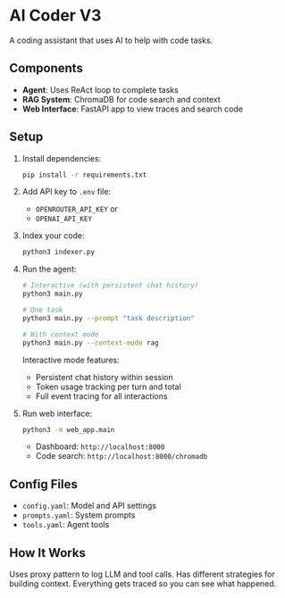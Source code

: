 # AI Coder V3

A coding assistant that uses AI to help with code tasks.

## Components

* **Agent**: Uses ReAct loop to complete tasks
* **RAG System**: ChromaDB for code search and context
* **Web Interface**: FastAPI app to view traces and search code

## Setup

1. Install dependencies:
   ```bash
   pip install -r requirements.txt
   ```

2. Add API key to `.env` file:
   - `OPENROUTER_API_KEY` or
   - `OPENAI_API_KEY`

3. Index your code:
   ```bash
   python3 indexer.py
   ```

4. Run the agent:
   ```bash
   # Interactive (with persistent chat history)
   python3 main.py
   
   # One task
   python3 main.py --prompt "task description"
   
   # With context mode
   python3 main.py --context-mode rag
   ```
   
   Interactive mode features:
   - Persistent chat history within session
   - Token usage tracking per turn and total
   - Full event tracing for all interactions

5. Run web interface:
   ```bash
   python3 -m web_app.main
   ```
   - Dashboard: `http://localhost:8000`
   - Code search: `http://localhost:8000/chromadb`

## Config Files

* `config.yaml`: Model and API settings
* `prompts.yaml`: System prompts
* `tools.yaml`: Agent tools

## How It Works

Uses proxy pattern to log LLM and tool calls. Has different strategies for building context. Everything gets traced so you can see what happened.